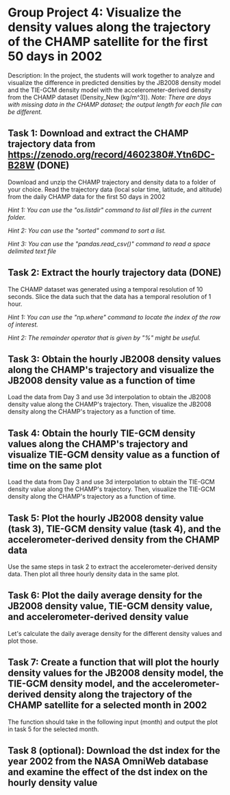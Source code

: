 # Group Project 4: Visualize the density values along the trajectory of the CHAMP satellite for the first 50 days in 2002
Description: In the project, the students will work together to analyze and visualize the difference in predicted densities by the JB2008 density model and the TIE-GCM density model with the accelerometer-derived density from the CHAMP dataset (Density_New (kg/m^3)).
*Note: There are days with missing data in the CHAMP dataset; the output length for each file can be different.*


## Task 1: Download and extract the CHAMP trajectory data from https://zenodo.org/record/4602380#.Ytn6DC-B28W (DONE)
Download and unzip the CHAMP trajectory and density data to a folder of your choice. Read the trajectory data (local solar time, latitude, and altitude) from the daily CHAMP data for the first 50 days in 2002

*Hint 1: You can use the "os.listdir" command to list all files in the current folder.*

*Hint 2: You can use the "sorted" command to sort a list.*

*Hint 3: You can use the "pandas.read_csv()" command to read a space delimited text file*

## Task 2: Extract the hourly trajectory data (DONE)
The CHAMP dataset was generated using a temporal resolution of 10 seconds. Slice the data such that the data has a temporal resolution of 1 hour.

*Hint 1: You can use the "np.where" command to locate the index of the row of interest.*

*Hint 2: The remainder operator that is given by "%" might be useful.*

## Task 3: Obtain the hourly JB2008 density values along the CHAMP's trajectory and visualize the JB2008 density value as a function of time
Load the data from Day 3 and use 3d interpolation to obtain the JB2008 density value along the CHAMP's trajectory. Then, visualize the JB2008 density along the CHAMP's trajectory as a function of time.

## Task 4: Obtain the hourly TIE-GCM density values along the CHAMP's trajectory and visualize TIE-GCM density value as a function of time on the same plot
Load the data from Day 3 and use 3d interpolation to obtain the TIE-GCM density value along the CHAMP's trajectory. Then, visualize the TIE-GCM density along the CHAMP's trajectory as a function of time.

## Task 5: Plot the hourly JB2008 density value (task 3), TIE-GCM density value (task 4), and the accelerometer-derived density from the CHAMP data
Use the same steps in task 2 to extract the accelerometer-derived density data. Then plot all three hourly density data in the same plot. 

## Task 6: Plot the daily average density for the JB2008 density value, TIE-GCM density value, and accelerometer-derived density value
Let's calculate the daily average density for the different density values and plot those. 

## Task 7: Create a function that will plot the hourly density values for the JB2008 density model, the TIE-GCM density model, and the accelerometer-derived density along the trajectory of the CHAMP satellite for a selected month in 2002
The function should take in the following input (month) and output the plot in task 5 for the selected month.

## Task 8 (optional): Download the dst index for the year 2002 from the NASA OmniWeb database and examine the effect of the dst index on the hourly density value